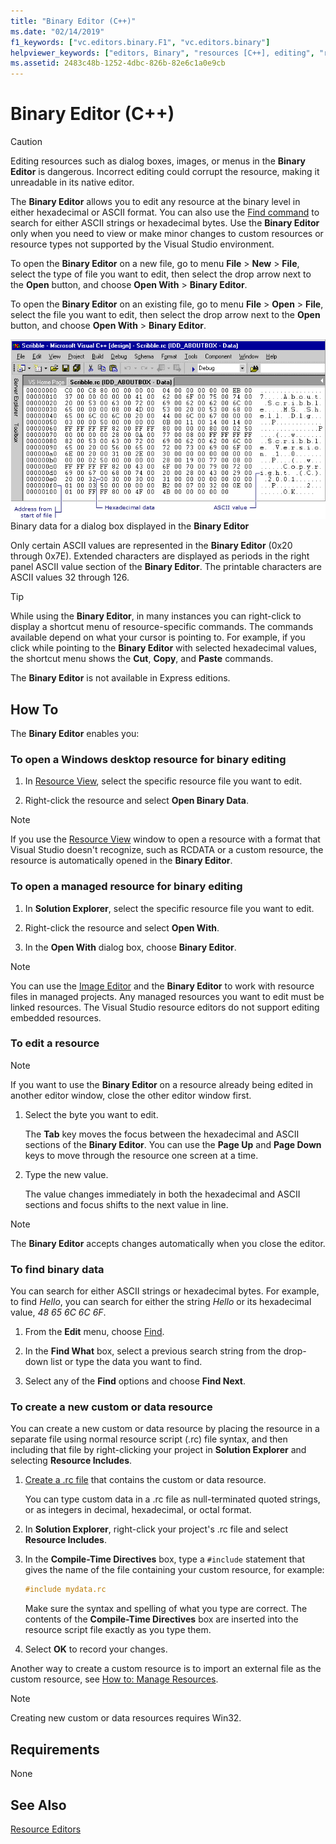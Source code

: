 ```yaml
---
title: "Binary Editor (C++)"
ms.date: "02/14/2019"
f1_keywords: ["vc.editors.binary.F1", "vc.editors.binary"]
helpviewer_keywords: ["editors, Binary", "resources [C++], editing", "resource editors [C++], Binary editor", "Binary editor", "binary data, editing", "resources [C++], opening for binary editing", "binary data", "hexadecimal bytes in binary data", "strings [C++], searching for", "file searches [C++]", "binary data, finding", "ASCII characters, finding in binary data", "custom resources [C++]", "data resources [C++]", "resources [C++], creating"]
ms.assetid: 2483c48b-1252-4dbc-826b-82e6c1a0e9cb
---
```

# Binary Editor (C++)

> [!CAUTION]
> Editing resources such as dialog boxes, images, or menus in the **Binary Editor** is dangerous. Incorrect editing could corrupt the resource, making it unreadable in its native editor.

The **Binary Editor** allows you to edit any resource at the binary level in either hexadecimal or ASCII format. You can also use the [Find command](/visualstudio/ide/reference/find-command) to search for either ASCII strings or hexadecimal bytes. Use the **Binary Editor** only when you need to view or make minor changes to custom resources or resource types not supported by the Visual Studio environment.

To open the **Binary Editor** on a new file, go to menu **File** > **New** > **File**, select the type of file you want to edit, then select the drop arrow next to the **Open** button, and choose **Open With** > **Binary Editor**.

To open the **Binary Editor** on an existing file, go to menu **File** > **Open** > **File**, select the file you want to edit, then select the drop arrow next to the **Open** button, and choose **Open With** > **Binary Editor**.

   ![Binary Editor](../mfc/media/vcbinaryeditor2.gif "vcBinaryEditor2")<br/>
   Binary data for a dialog box displayed in the **Binary Editor**

Only certain ASCII values are represented in the **Binary Editor** (0x20 through 0x7E). Extended characters are displayed as periods in the right panel ASCII value section of the **Binary Editor**. The printable characters are ASCII values 32 through 126.

> [!TIP]
> While using the **Binary Editor**, in many instances you can right-click to display a shortcut menu of resource-specific commands. The commands available depend on what your cursor is pointing to. For example, if you click while pointing to the **Binary Editor** with selected hexadecimal values, the shortcut menu shows the **Cut**, **Copy**, and **Paste** commands.

The **Binary Editor** is not available in Express editions.

## How To

The **Binary Editor** enables you:

### To open a Windows desktop resource for binary editing

1. In [Resource View](../windows/resource-view-window.md), select the specific resource file you want to edit.

1. Right-click the resource and select **Open Binary Data**.

> [!NOTE]
> If you use the [Resource View](../windows/resource-view-window.md) window to open a resource with a format that Visual Studio doesn't recognize, such as RCDATA or a custom resource, the resource is automatically opened in the **Binary Editor**.

### To open a managed resource for binary editing

1. In **Solution Explorer**, select the specific resource file you want to edit.

1. Right-click the resource and select **Open With**.

1. In the **Open With** dialog box, choose **Binary Editor**.

> [!NOTE]
> You can use the [Image Editor](../windows/image-editor-for-icons.md) and the **Binary Editor** to work with resource files in managed projects. Any managed resources you want to edit must be linked resources. The Visual Studio resource editors do not support editing embedded resources.

### To edit a resource

> [!NOTE]
> If you want to use the **Binary Editor** on a resource already being edited in another editor window, close the other editor window first.

1. Select the byte you want to edit.

   The **Tab** key moves the focus between the hexadecimal and ASCII sections of the **Binary Editor**. You can use the **Page Up** and **Page Down** keys to move through the resource one screen at a time.

1. Type the new value.

   The value changes immediately in both the hexadecimal and ASCII sections and focus shifts to the next value in line.

> [!NOTE]
> The **Binary Editor** accepts changes automatically when you close the editor.

### To find binary data

You can search for either ASCII strings or hexadecimal bytes. For example, to find *Hello*, you can search for either the string *Hello* or its hexadecimal value, *48 65 6C 6C 6F*.

1. From the **Edit** menu, choose [Find](/visualstudio/ide/reference/find-command).

1. In the **Find What** box, select a previous search string from the drop-down list or type the data you want to find.

1. Select any of the **Find** options and choose **Find Next**.

### To create a new custom or data resource

You can create a new custom or data resource by placing the resource in a separate file using normal resource script (.rc) file syntax, and then including that file by right-clicking your project in **Solution Explorer** and selecting **Resource Includes**.

1. [Create a .rc file](../windows/how-to-create-a-resource-script-file.md) that contains the custom or data resource.

   You can type custom data in a .rc file as null-terminated quoted strings, or as integers in decimal, hexadecimal, or octal format.

1. In **Solution Explorer**, right-click your project's .rc file and select **Resource Includes**.

1. In the **Compile-Time Directives** box, type a `#include` statement that gives the name of the file containing your custom resource, for example:

    ```cpp
    #include mydata.rc
    ```

   Make sure the syntax and spelling of what you type are correct. The contents of the **Compile-Time Directives** box are inserted into the resource script file exactly as you type them.

1. Select **OK** to record your changes.

Another way to create a custom resource is to import an external file as the custom resource, see [How to: Manage Resources](../windows/how-to-import-and-export-resources.md).

> [!NOTE]
> Creating new custom or data resources requires Win32.

## Requirements

None

## See Also

[Resource Editors](../windows/resource-editors.md)